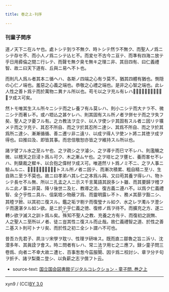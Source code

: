 ```yaml
---

title: 巻之上-刊序

---
```



### 刊童子問序


道ノ天下ニ在ルヤ也。處トシテ到ラ不無ク、時トシテ然ラ不無ク、而聖人ノ爲ニシテ存セ不、而小人ノ爲ニシテ亾ヒ不。而変セ不古今ニ亘テ、而準有四海ニ放テ乎日用彛倫之間ニ行レテ、而聲モ無ク臭モ無キ之理ニ非、其目四有、曰仁義禮智、故ニ曰天下道有、丘與ニ易へ不ト也。

而則凡人爲ル者其本ニ循ヘハ、各斯ノ四端之心有ラ莫不。猶其四體有猶也。惻隠の心仁ノ端也。羞惡之心義之端也。恭敬之心禮之端也。是非之心智之端也。此レ人性之善ト爲テ而於萬物ニ異ナル所以也。苟モ以之ヲ充ル有レハ𤇟、則皆以仁義禮智之徳ヲ成ス可矣。

然トモ唯其生スル所々ニシテ而之レ養フ有ル莫レハ、則小ニシテ而大ナラ不、微ニシテ而著レ不。或ハ牾亾之甚ケレハ、則其固有スル所ノ者ヲ併セテ而之ヲ失フ矣、聖人之ヲ憂フル有。之カ教法ヲ立テ、以人ヲ使シテ其固有スル者ニ因リテ壙メテ而之ヲ充テ、其忍不所自、而之ヲ於其忍所ニ達シ、其爲不所自、而之ヲ於其爲所ニ達シ、漸漸循循、善ニ遷リ非ニ遠リ、以成ヲ得人ヲ使ント將ニ其徳ヲ成ヲ得也。曰推曰及、即皆其事。而忠信敬恕亦皆之ヲ維持スル所以也。

諸ヲ譬フル水之至ルヤ也、之ヲ疏シ之ヲ濬シ、之ヲ導テ而巳マ不レハ、則濫觴之微、以稽天之巨浸ト爲ル可ク、木之漸ムヤ也。之ヲ培ヒ之ヲ壅ヒ、養而害セ不レハ、則蘖裁之穉キ、以合抱之偉材ヲ成ス可。唯道然リト爲ノミ不ニ、之ヲ人事ニ驗ムルニ、𠆸巧藝術、亦皆以其本トスル所ノ者ニ因テ、而漸次積累、粗自精ニ至リ、生自熟ニ至ラ不莫也。故ニ曰孝弟ハ其レ仁之本爲ル與、又曰苟其養ヲ得レハ、物トシテ長セ不ル無、所以ニ孔孟之人ニ示ス千言萬語其説多シト雖、而其要歸ヲ稽フルニ此ノ事ニ非莫、降リ後世ニ及ヒ、教導之法、復古義ニ遵ハ不。以爲ク仁義禮智、全ク乎性ニ具ル、伹氣牾シ物蔽フ爲、而靈明露レ不ト、務メ其蔀ヲ豁ニシ、其曀ヲ<ruby><rb>掀</rb><rp>(</rp><rt>アケ</rt><rp>)</rp></ruby>、以其初ニ復スル。鑑之垢ヲ剔テ而復瑩ナル如ク、水之レヲ濁ルヲ澄シテ而還湛タル如ン欲。是ニ於テ乎仁義之徳、復修ノ爲ヲ待不。而擴充之方、遂ニ轉シ欲ヲ滅ス之訓ト爲ル矣。<ruby><rb>殊</rb><rp>(</rp><rt>タヘテ</rt><rp>)</rp></ruby>知不聖人之教、充養之方有テ、而復初之説無、人之聖人ニ至所以ノ者、徒ニ豈其性ニ復スル而止哉。故仁義禮智之道、於性之善ニ基スト則可トナリ矣、而於性之初ニ全シト謂ハ不可也。

昔吾カ先君子、夙ヨリ宋學ヲ耽リ、性理ヲ研味ス。既而直ニ鄒魯之旨ニ泝リ、沈潜多年、其眞詮ヲ會ス。時ニ問者有レハ、常ニ法ヲ用ヒ之ニ應フ。録シ童子問三卷爲、向者ニ不幸大故ニ遭ヒ、百事怱怱今茲服<ruby><rb>闋</rb><rp>(</rp><rt>ツク</rt><rp>)</rp></ruby>、因テ爲ニ校討シ、章ヲ分チ句ヲ折チ、諸ヲ梨棗ニ登シ、以負薪之志ヲ償フト云。





* source-text: [国立国会図書館デジタルコレクション - 童子問. 巻之上](http://dl.ndl.go.jp/info:ndljp/pid/757852/2)

---
xyn9 / (CC)[BY 3.0](https://creativecommons.org/licenses/by/3.0/deed)

